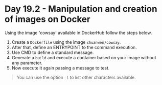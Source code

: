 # Day 19.2 - Manipulation and creation of images on Docker

Using the image 'cowsay' available in DockerHub follow the steps below.

1. Create a `Dockerfile` using the image `chuanwen/cowsay`.
2. After that, define an ENTRYPOINT to the command execution.
3. Use CMD to define a standard message.
4. Generate a `build` and execute a container based on your image without any parameter.
5. Now execute it again passing a message to test.

> You can use the option `-l` to list other characters available.
